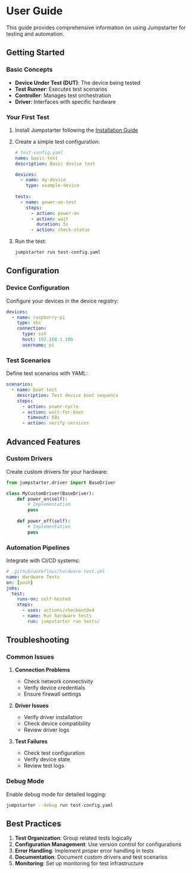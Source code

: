 # User Guide

This guide provides comprehensive information on using Jumpstarter for testing and automation.

## Getting Started

### Basic Concepts

- **Device Under Test (DUT)**: The device being tested
- **Test Runner**: Executes test scenarios
- **Controller**: Manages test orchestration
- **Driver**: Interfaces with specific hardware

### Your First Test

1. Install Jumpstarter following the [Installation Guide](../installation/index.md)

2. Create a simple test configuration:
   ```yaml
   # test-config.yaml
   name: basic-test
   description: Basic device test
   
   devices:
     - name: my-device
       type: example-device
       
   tests:
     - name: power-on-test
       steps:
         - action: power-on
         - action: wait
           duration: 5s
         - action: check-status
   ```

3. Run the test:
   ```bash
   jumpstarter run test-config.yaml
   ```

## Configuration

### Device Configuration

Configure your devices in the device registry:

```yaml
devices:
  - name: raspberry-pi
    type: sbc
    connection:
      type: ssh
      host: 192.168.1.100
      username: pi
```

### Test Scenarios

Define test scenarios with YAML:

```yaml
scenarios:
  - name: boot-test
    description: Test device boot sequence
    steps:
      - action: power-cycle
      - action: wait-for-boot
        timeout: 60s
      - action: verify-services
```

## Advanced Features

### Custom Drivers

Create custom drivers for your hardware:

```python
from jumpstarter.driver import BaseDriver

class MyCustomDriver(BaseDriver):
    def power_on(self):
        # Implementation
        pass
        
    def power_off(self):
        # Implementation
        pass
```

### Automation Pipelines

Integrate with CI/CD systems:

```yaml
# .github/workflows/hardware-test.yml
name: Hardware Tests
on: [push]
jobs:
  test:
    runs-on: self-hosted
    steps:
      - uses: actions/checkout@v4
      - name: Run hardware tests
        run: jumpstarter run tests/
```

## Troubleshooting

### Common Issues

1. **Connection Problems**
   - Check network connectivity
   - Verify device credentials
   - Ensure firewall settings

2. **Driver Issues**
   - Verify driver installation
   - Check device compatibility
   - Review driver logs

3. **Test Failures**
   - Check test configuration
   - Verify device state
   - Review test logs

### Debug Mode

Enable debug mode for detailed logging:

```bash
jumpstarter --debug run test-config.yaml
```

## Best Practices

1. **Test Organization**: Group related tests logically
2. **Configuration Management**: Use version control for configurations
3. **Error Handling**: Implement proper error handling in tests
4. **Documentation**: Document custom drivers and test scenarios
5. **Monitoring**: Set up monitoring for test infrastructure